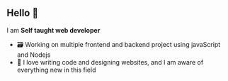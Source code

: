 ## Hello 👋
I am **Self taught web developer**

- 🗃️ Working on multiple frontend and backend project using javaScript and Nodejs
- 🎯 I love writing code and designing websites, and I am aware of everything new in this field
